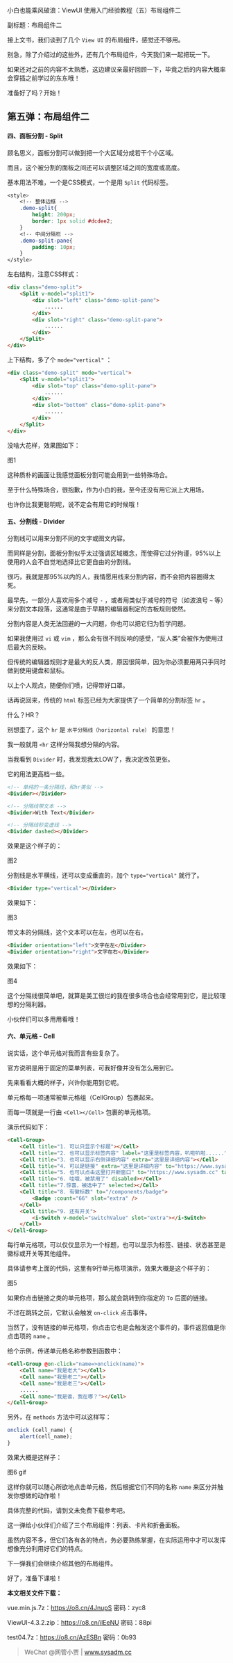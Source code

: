 小白也能乘风破浪：ViewUI 使用入门经验教程（五）布局组件二

副标题：布局组件二



接上文书，我们谈到了几个 `View UI` 的布局组件，感觉还不够用。

别急，除了介绍过的这些外，还有几个布局组件，今天我们来一起把玩一下。

如果还对之前的内容不太熟悉，这边建议亲最好回顾一下，毕竟之后的内容大概率会穿插之前学过的东东哦！

准备好了吗？开始！



## 第五弹：布局组件二



#### 四、面板分割 - Split

顾名思义，面板分割可以做到把一个大区域分成若干个小区域。

而且，这个被分割的面板之间还可以调整区域之间的宽度或高度。



基本用法不难，一个是CSS模式，一个是用 `Split` 代码标签。

```css
<style>
	<!-- 整体边框 -->
	.demo-split{
		height: 200px;
		border: 1px solid #dcdee2;
	}
	<!-- 中间分隔栏 -->
	.demo-split-pane{
		padding: 10px;
	}
</style>
```



左右结构，注意CSS样式：

```html
<div class="demo-split">
	<Split v-model="split1">
		<div slot="left" class="demo-split-pane">
			......
		</div>
		<div slot="right" class="demo-split-pane">
			......
		</div>
	</Split>
</div>
```



上下结构，多了个 `mode="vertical"` ：

```html
<div class="demo-split" mode="vertical">
	<Split v-model="split1">
		<div slot="top" class="demo-split-pane">
			......
		</div>
		<div slot="bottom" class="demo-split-pane">
			......
		</div>
	</Split>
</div>
```



没啥大花样，效果图如下：

图1



这种质朴的画面让我感觉面板分割可能会用到一些特殊场合。

至于什么特殊场合，很抱歉，作为小白的我，至今还没有用它派上大用场。

也许你比我更聪明呢，说不定会有用它的时候哦！



#### 五、分割线 - Divider

分割线可以用来分割不同的文字或图文内容。

而同样是分割，面板分割似乎太过强调区域概念，而使得它过分拘谨，95%以上使用的人会不自觉地选择比它更自由的分割线。

很巧，我就是那95%以内的人，我情愿用线来分割内容，而不会把内容圈得太死。

最早先，一部分人喜欢用多个减号 `-` ，或者用类似于减号的符号（如波浪号 `~` 等）来分割文本段落，这通常是由于早期的编辑器制定的古板规则使然。

分割内容是人类无法回避的一大问题，你也可以把它归为哲学问题。

如果我使用过 `vi` 或 `vim` ，那么会有很不同反响的感受，“反人类”会被作为使用过后最大的反映。

但传统的编辑器规则才是最大的反人类，原因很简单，因为你必须要用两只手同时做到使用键盘和鼠标。

以上个人观点，随便你们喷，记得带好口罩。

话再说回来，传统的 `html` 标签已经为大家提供了一个简单的分割标签 `hr` 。

什么？HR？

别想歪了，这个 `hr` 是 `水平分隔线（horizontal rule）` 的意思！

我一般就用 `<hr` 这样分隔我想分隔的内容。

当我看到 `Divider` 时，我发现我太LOW了，我决定改弦更张。



它的用法更高档一些。

```html
<!-- 单纯的一条分隔线，和hr类似 -->
<Divider></Divider>

<!-- 分隔线带文本 -->
<Divider>With Text</Divider>

<!-- 分隔线秒变虚线 -->
<Divider dashed></Divider>
```

效果是这个样子的：

图2



分割线是水平横线，还可以变成垂直的，加个 `type="vertical"` 就行了。

```html
<Divider type="vertical"></Divider>
```

效果如下：

图3



带文本的分隔线，这个文本可以在左，也可以在右。

```html
<Divider orientation="left">文字在左</Divider>
<Divider orientation="right">文字在右</Divider>
```

效果如下：

图4



这个分隔线很简单吧，就算是美工很烂的我在很多场合也会经常用到它，是比较理想的分隔利器。

小伙伴们可以多用用看哦！





#### 六、单元格 - Cell

说实话，这个单元格对我而言有些复杂了。

官方说明是用于固定的菜单列表，可我好像并没有怎么用到它。

先来看看大概的样子，兴许你能用到它呢。



单元格每一项通常被单元格组（CellGroup）包裹起来。

而每一项就是一行由 `<Cell></Cell>` 包裹的单元格项。

演示代码如下：

```html
<Cell-Group>
	<Cell title="1. 可以只显示个标题"></Cell>
	<Cell title="2. 也可以显示标签内容" label="这里是标签内容，叭啦叭啦......"></Cell>
	<Cell title="3. 也可以显示右侧详细内容" extra="这里是详细内容"></Cell>
	<Cell title="4. 可以是链接" extra="这里是详细内容" to="https://www.sysadm.cc"></Cell>
	<Cell title="5. 也可以点击这里打开新窗口" to="https://www.sysadm.cc" target="_blank"></Cell>
	<Cell title="6. 哇哦，被禁用了" disabled></Cell>
	<Cell title="7.惊喜，被选中了" selected></Cell>
	<Cell title="8. 有徽标数" to="/components/badge">
		<Badge :count="66" slot="extra" />
	</Cell>
	<Cell title="9. 还有开关">
		<i-Switch v-model="switchValue" slot="extra"></i-Switch>
	</Cell>
</Cell-Group>
```

每行单元格项，可以仅仅显示为一个标题，也可以显示为标签、链接、状态甚至是徽标或开关等其他组件。

具体请参考上面的代码，这里有9行单元格项演示，效果大概是这个样子的：

图5



如果你点击链接之类的单元格项，那么就会跳转到你指定的 `To` 后面的链接。

不过在跳转之前，它默认会触发 `on-click` 点击事件。

当然了，没有链接的单元格项，你点击它也是会触发这个事件的，事件返回值是你点击项的 `name` 。

给个示例，传递单元格名称参数到函数中：

```html
<Cell-Group @on-click="name=>onclick(name)">
	<Cell name="我是老大"></Cell>
	<Cell name="我是老二"></Cell>
	<Cell name="我是老三"></Cell>
    ......
    <Cell name="我是谁，我在哪？"></Cell>
</Cell-Group>
```

另外，在 `methods` 方法中可以这样写：

```js
onclick (cell_name) {
    alert(cell_name);
}
```

效果大概是这样子：

图6 gif



这样你就可以随心所欲地点击单元格，然后根据它们不同的名称 `name` 来区分并触发你想做的动作啦！

具体完整的代码，请到文未免费下载参考吧。





















这一弹给小伙伴们介绍了三个布局组件：列表、卡片和折叠面板。

虽然内容不多，但它们各有各的特点，务必要熟练掌握，在实际运用中才可以发挥想像充分利用好它们的特点。

下一弹我们会继续介绍其他的布局组件。

好了，准备下课啦！





**本文相关文件下载：**

vue.min.js.7z：https://o8.cn/4JnupS    密码：zyc8

ViewUI-4.3.2.zip：https://o8.cn/ilEeNU    密码：88pi

test04.7z：https://o8.cn/AzESBn    密码：0b93



> WeChat @网管小贾 | www.sysadm.cc


